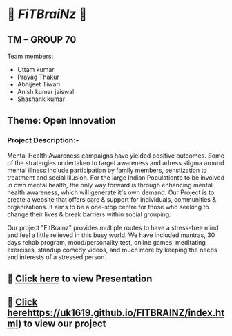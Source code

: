# :beginner: ***FiTBraiNz*** :beginner:

## TM – GROUP 70 ##
Team members: <br/> 

 * Uttam kumar
 * Prayag Thakur
 * Abhijeet Tiwari
 * Anish kumar jaiswal
 * Shashank kumar

## Theme: Open Innovation ##

### Project Description:- ###
Mental Health Awareness campaigns have yielded positive outcomes. Some of the stratergies undertaken to target awareness and adress stigma around mental illness include participation by family members, senstization to treatment and social illusion. For the large Indian Populationto to be involved in own mental health, the only way forward is through enhancing mental health awareness, which will generate it's own demand.
Our Project is to create a website that offers care & support for individuals, communities & organizations. It aims to be a one-stop centre for those who seeking to change their lives & break barriers within social grouping.

Our project "FitBrainz" provides multiple routes to have a stress-free mind and feel a little relieved in this busy world. We have included mantras, 30 days rehab program, mood/personality test, online games, meditating exercises, standup comedy videos, and much more by keeping the needs and interests of a stressed person.

## :maple_leaf: [Click here](https://drive.google.com/file/d/1lNerx0Hcoi9Kiufd_Wip2xwBn8gr5LQK/view](https://docs.google.com/presentation/d/1-058fUoy3TjdVmxmKnoN1n7pUxbeeMcP/edit?usp=drivesdk&ouid=115186810249859925360&rtpof=true&sd=true)https://docs.google.com/presentation/d/1-058fUoy3TjdVmxmKnoN1n7pUxbeeMcP/edit?usp=drivesdk&ouid=115186810249859925360&rtpof=true&sd=true) to view Presentation

## :maple_leaf: [Click here](https://uk1619.github.io/FITBRAINZ/index.html)https://uk1619.github.io/FITBRAINZ/index.html) to view our project
